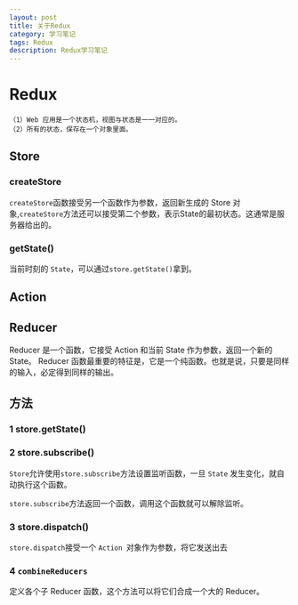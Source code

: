 ```yaml
---
layout: post
title: 关于Redux
category: 学习笔记
tags: Redux
description: Redux学习笔记
---
```


# Redux
```
（1）Web 应用是一个状态机，视图与状态是一一对应的。
（2）所有的状态，保存在一个对象里面。
```

## Store
### createStore
`createStore`函数接受另一个函数作为参数，返回新生成的 Store 对象,`createStore`方法还可以接受第二个参数，表示State的最初状态。这通常是服务器给出的。

### getState()
当前时刻的 `State`，可以通过`store.getState()`拿到。

## Action
## Reducer
Reducer 是一个函数，它接受 Action 和当前 State 作为参数，返回一个新的 State。
Reducer 函数最重要的特征是，它是一个纯函数。也就是说，只要是同样的输入，必定得到同样的输出。

## 方法
### 1 store.getState()
### 2 store.subscribe()
`Store`允许使用`store.subscribe`方法设置监听函数，一旦 `State` 发生变化，就自动执行这个函数。

`store.subscribe`方法返回一个函数，调用这个函数就可以解除监听。

### 3 store.dispatch()
`store.dispatch`接受一个 `Action `对象作为参数，将它发送出去

### 4 `combineReducers`
定义各个子 Reducer 函数，这个方法可以将它们合成一个大的 Reducer。